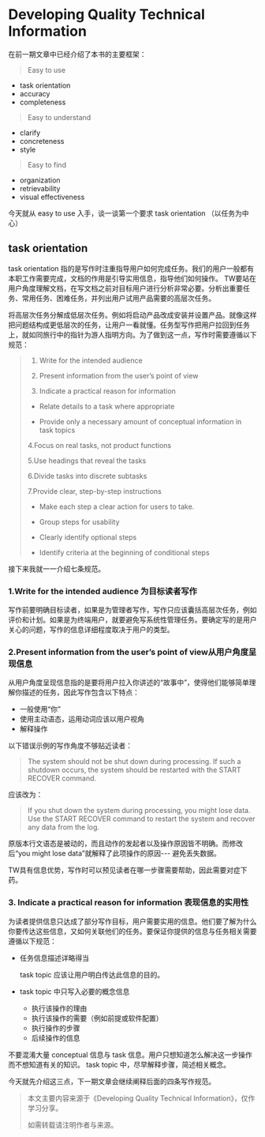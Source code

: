 # Developing Quality Technical Information

在前一期文章中已经介绍了本书的主要框架：

> Easy to use

- task orientation
- accuracy
- completeness

>Easy to understand

- clarify
- concreteness
- style
  
>Easy to find

- organization
- retrievability
- visual effectiveness

今天就从 easy to use 入手，谈一谈第一个要求 task orientation （以任务为中心）

## task orientation

task orientation 指的是写作时注重指导用户如何完成任务。我们的用户一般都有本职工作需要完成，文档的作用是引导实用信息，指导他们如何操作。 TW要站在用户角度理解文档，在写文档之前对目标用户进行分析非常必要。分析出重要任务、常用任务、困难任务，并列出用户试用产品需要的高层次任务。

将高层次任务分解成低层次任务。例如将启动产品改成安装并设置产品。就像这样把问题结构成更低层次的任务，让用户一看就懂。任务型写作把用户拉回到任务上，就如同旅行中的指针为游人指明方向。为了做到这一点，写作时需要遵循以下规范：

> 1. Write for the intended audience
>
> 2. Present information from the user’s point of view
>
> 3. Indicate a practical reason for information
>
> - Relate details to a task where appropriate
>
> - Provide only a necessary amount of conceptual information in task topics
>
> 4.Focus on real tasks, not product functions
>
> 5.Use headings that reveal the tasks
>
> 6.Divide tasks into discrete subtasks
>
> 7.Provide clear, step-by-step instructions
>
> - Make each step a clear action for users to take.
>
> - Group steps for usability
>
> - Clearly identify optional steps
>
> - Identify criteria at the beginning of conditional steps
>

接下来我就一一介绍七条规范。

### 1.Write for the intended audience 为目标读者写作

写作前要明确目标读者，如果是为管理者写作，写作只应该囊括高层次任务，例如评价和计划。如果是为终端用户，就要避免写系统性管理任务。要确定写的是用户关心的问题，写作的信息详细程度取决于用户的类型。

### 2.Present information from the user’s point of view从用户角度呈现信息

从用户角度呈现信息指的是要将用户拉入你讲述的“故事中”，使得他们能够简单理解你描述的任务，因此写作包含以下特点：

- 一般使用“你”
- 使用主动语态，运用动词应该以用户视角
- 解释操作

以下错误示例的写作角度不够贴近读者：

> The system should not be shut down during processing. If such a shutdown occurs, the system should be restarted with the START RECOVER command.

应该改为：

>If you shut down the system during processing, you might lose data. Use the START RECOVER command to restart the system and recover any data from the log.

原版本行文语态是被动的，而且动作的发起者以及操作原因皆不明确。而修改后“you might lose data”就解释了此项操作的原因--- 避免丢失数据。

TW具有信息优势，写作时可以预见读者在哪一步骤需要帮助，因此需要对症下药。

### 3. Indicate a practical reason for information 表现信息的实用性

为读者提供信息只达成了部分写作目标，用户需要实用的信息。他们要了解为什么你要传达这些信息，又如何关联他们的任务。要保证你提供的信息与任务相关需要遵循以下规范：

- 任务信息描述详略得当

  task topic 应该让用户明白传达此信息的目的。

- task topic 中只写入必要的概念信息

  - 执行该操作的理由
  - 执行该操作的需要（例如前提或软件配置）
  - 执行操作的步骤
  - 后续操作的信息

不要混淆大量 conceptual 信息与 task 信息。用户只想知道怎么解决这一步操作而不想知道有关的知识。 task topic 中，尽早解释步骤，简述相关概念。

今天就先介绍这三点，下一期文章会继续阐释后面的四条写作规范。

> 本文主要内容来源于《Developing Quality Technical Information》，仅作学习分享。
>
> 如需转载请注明作者与来源。
